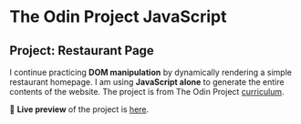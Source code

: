 # The Odin Project JavaScript
## Project: Restaurant Page
  I continue practicing **DOM manipulation** by dynamically rendering a simple restaurant homepage. I am using **JavaScript alone** to generate the entire contents of the website. The project is from The Odin Project [curriculum](https://www.theodinproject.com/paths/full-stack-javascript/courses/javascript/lessons/restaurant-page).

🔗 **Live preview** of the project is [here](https://mooniidev.github.io/restaurant-page/).

